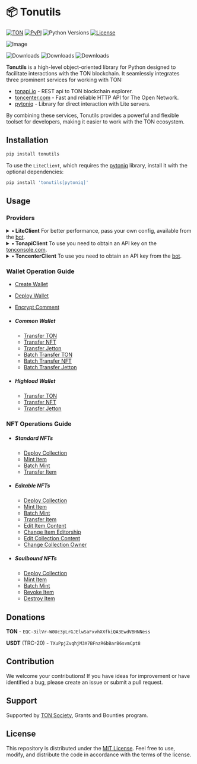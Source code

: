 # 📦 Tonutils

[![TON](https://img.shields.io/badge/TON-grey?logo=TON&logoColor=40AEF0)](https://ton.org)
[![PyPI](https://img.shields.io/pypi/v/tonutils.svg?color=FFE873&labelColor=3776AB)](https://pypi.python.org/pypi/tonutils)
![Python Versions](https://img.shields.io/badge/Python-3.10%20--%203.12-black?color=FFE873&labelColor=3776AB)
[![License](https://img.shields.io/github/license/nessshon/tonutils)](https://github.com/nessshon/tonutils/blob/main/LICENSE)

![Image](https://telegra.ph//file/068ea06087c9ce8c6bfed.jpg)

![Downloads](https://pepy.tech/badge/tonutils)
![Downloads](https://pepy.tech/badge/tonutils/month)
![Downloads](https://pepy.tech/badge/tonutils/week)

**Tonutils** is a high-level object-oriented library for Python designed to facilitate interactions with the TON
blockchain. It seamlessly integrates three prominent services for working with TON:

- [tonapi.io](https://tonapi.io) - REST api to TON blockchain explorer.
- [toncenter.com](https://toncenter.com) - Fast and reliable HTTP API for The Open Network.
- [pytoniq](https://github.com/yungwine/pytoniq) - Library for direct interaction with Lite servers.

By combining these services, Tonutils provides a powerful and flexible toolset for developers, making it easier to work
with the TON ecosystem.

## Installation

```bash
pip install tonutils
```

To use the `LiteClient`, which requires the [pytoniq](https://github.com/yungwine/pytoniq) library, install it with the
optional dependencies:

```bash
pip install 'tonutils[pytoniq]'
```

## Usage

### Providers

<details>
<summary><b>• LiteClient</b> For better performance, pass your own config, available from the <a href="https://t.me/liteserver_bot" target="_blank">bot</a>.</summary>

Client Initialization:

```python
from tonutils.client import LiteClient

config = None
IS_TESTNET = True
client = LiteClient(config=config, is_testnet=IS_TESTNET)
```

</details>

<details>
<summary><b>• TonapiClient</b> To use you need to obtain an API key on the <a href="https://tonconsole.com" target="_blank">tonconsole.com</a>.</summary>

Client Initialization

```python
from tonutils.client import TonapiClient

API_KEY = ""
IS_TESTNET = True
client = TonapiClient(api_key=API_KEY, is_testnet=IS_TESTNET)
```

</details>

<details>
<summary><b>• ToncenterClient</b> To use you need to obtain an API key from the <a href="https://t.me/tonapibot" target="_blank">bot</a>.</summary>

Client Initialization

```python
from tonutils.client import ToncenterClient

API_KEY = ""
IS_TESTNET = True
client = ToncenterClient(api_key=API_KEY, is_testnet=IS_TESTNET)
```

</details>

### Wallet Operation Guide

- [Create Wallet](https://github.com/nessshon/tonutils/blob/main/examples/wallet/create_wallet.py)
- [Deploy Wallet](https://github.com/nessshon/tonutils/blob/main/examples/wallet/deploy_wallet.py)
- [Encrypt Comment](https://github.com/nessshon/tonutils/blob/main/examples/wallet/encrypt_comment.py)

- ##### **Common Wallet**

    - [Transfer TON](https://github.com/nessshon/tonutils/blob/main/examples/wallet/common/transfer_ton.py)
    - [Transfer NFT](https://github.com/nessshon/tonutils/blob/main/examples/wallet/common/transfer_nft.py)
    - [Transfer Jetton](https://github.com/nessshon/tonutils/blob/main/examples/wallet/common/transfer_jetton.py)
    - [Batch Transfer TON](https://github.com/nessshon/tonutils/blob/main/examples/wallet/common/batch_transfer_ton.py)
    - [Batch Transfer NFT](https://github.com/nessshon/tonutils/blob/main/examples/wallet/common/batch_transfer_nft.py)
    - [Batch Transfer Jetton](https://github.com/nessshon/tonutils/blob/main/examples/wallet/common/batch_transfer_jetton.py)

- ##### **Highload Wallet**
    - [Transfer TON](https://github.com/nessshon/tonutils/blob/main/examples/wallet/highload/transfer_ton.py)
    - [Transfer NFT](https://github.com/nessshon/tonutils/blob/main/examples/wallet/highload/transfer_nft.py)
    - [Transfer Jetton](https://github.com/nessshon/tonutils/blob/main/examples/wallet/highload/transfer_jetton.py)

### NFT Operations Guide

- ##### **Standard NFTs**

    - [Deploy Collection](https://github.com/nessshon/tonutils/blob/main/examples/nft/standard/deploy_collection.py)
    - [Mint Item](https://github.com/nessshon/tonutils/blob/main/examples/nft/standard/mint_item.py)
    - [Batch Mint](https://github.com/nessshon/tonutils/blob/main/examples/nft/standard/batch_mint.py)
    - [Transfer Item](https://github.com/nessshon/tonutils/blob/main/examples/nft/transfer_item.py)

- ##### **Editable NFTs**

    - [Deploy Collection](https://github.com/nessshon/tonutils/blob/main/examples/nft/editbale/deploy_collection.py)
    - [Mint Item](https://github.com/nessshon/tonutils/blob/main/examples/nft/editbale/mint_item.py)
    - [Batch Mint](https://github.com/nessshon/tonutils/blob/main/examples/nft/editbale/batch_mint.py)
    - [Transfer Item](https://github.com/nessshon/tonutils/blob/main/examples/nft/transfer_item.py)
    - [Edit Item Content](https://github.com/nessshon/tonutils/blob/main/examples/nft/editbale/edit_item_content.py)
    - [Change Item Editorship](https://github.com/nessshon/tonutils/blob/main/examples/nft/editbale/change_item_editorship.py)
    - [Edit Collection Content](https://github.com/nessshon/tonutils/blob/main/examples/nft/editbale/edit_collection_content.py)
    - [Change Collection Owner](https://github.com/nessshon/tonutils/blob/main/examples/nft/editbale/change_collection_owner.py)

- ##### **Soulbound NFTs**

    - [Deploy Collection](https://github.com/nessshon/tonutils/blob/main/examples/nft/soulbound/deploy_collection.py)
    - [Mint Item](https://github.com/nessshon/tonutils/blob/main/examples/nft/soulbound/mint_item.py)
    - [Batch Mint](https://github.com/nessshon/tonutils/blob/main/examples/nft/soulbound/batch_mint.py)
    - [Revoke Item](https://github.com/nessshon/tonutils/blob/main/examples/nft/soulbound/revoke_item.py)
    - [Destroy Item](https://github.com/nessshon/tonutils/blob/main/examples/nft/soulbound/destroy_item.py)

## Donations

**TON** - `EQC-3ilVr-W0Uc3pLrGJElwSaFxvhXXfkiQA3EwdVBHNNess`

**USDT** (TRC-20) - `TXuPpjZvqhjM3X7BFnzR6bBarB6svmCpt8`

## Contribution

We welcome your contributions! If you have ideas for improvement or have identified a bug, please create an issue or
submit a pull request.

## Support

Supported by [TON Society](https://github.com/ton-society/grants-and-bounties), Grants and Bounties program.

## License

This repository is distributed under the [MIT License](https://github.com/nessshon/tonutils/blob/main/LICENSE).
Feel free to use, modify, and distribute the code in accordance with the terms of the license.
